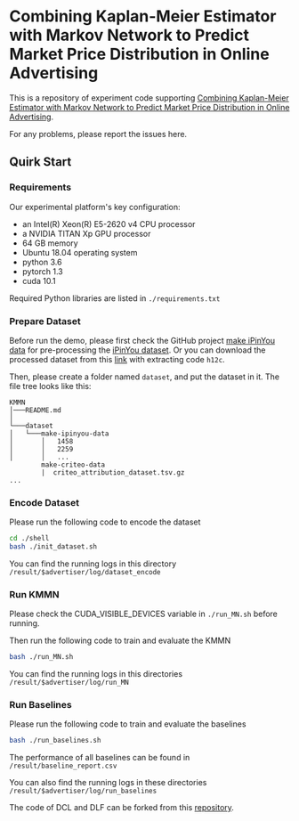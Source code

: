 # Combining Kaplan-Meier Estimator with Markov Network to Predict Market Price Distribution in Online Advertising
This is a repository of experiment code supporting [Combining Kaplan-Meier Estimator with Markov Network to Predict Market Price Distribution in Online Advertising]().

For any problems, please report the issues here.

## Quirk Start

### Requirements

Our experimental platform's key configuration:
* an Intel(R) Xeon(R) E5-2620 v4 CPU processor
* a NVIDIA TITAN Xp GPU processor
* 64 GB memory
* Ubuntu 18.04 operating system
* python 3.6
* pytorch 1.3
* cuda 10.1

Required Python libraries are listed in `./requirements.txt`



### Prepare Dataset
Before run the demo, please first check the GitHub project [make iPinYou data](https://github.com/wnzhang/make-ipinyou-data) for pre-processing the [iPinYou dataset](http://data.computational-advertising.org).
Or you can download the processed dataset from this [link](https://pan.baidu.com/s/1bjeROrEuxouy9Mhfd1vrCw) with extracting code `h12c`.

Then, please create a folder named `dataset`, and put the dataset in it.
The file tree looks like this:
```
KMMN
│───README.md
│
└───dataset
│   └───make-ipinyou-data
│       │   1458
│       │   2259
│       │   ...
        make-criteo-data
        |  criteo_attribution_dataset.tsv.gz
...
```

### Encode Dataset
Please run the following code to encode the dataset
```bash
cd ./shell
bash ./init_dataset.sh
```
You can find the running logs in this directory `/result/$advertiser/log/dataset_encode`

### Run KMMN
Please check the CUDA_VISIBLE_DEVICES variable in `./run_MN.sh` before running.

Then run the following code to train and evaluate the KMMN
```bash
bash ./run_MN.sh
```
You can find the running logs in this directories `/result/$advertiser/log/run_MN`

### Run Baselines
Please run the following code to train and evaluate the baselines
```bash
bash ./run_baselines.sh
```
The performance of all baselines can be found in `/result/baseline_report.csv`

You can also find the running logs in these directories `/result/$advertiser/log/run_baselines`

The code of DCL and DLF can be forked from this [repository](https://github.com/rk2900/DLF).







